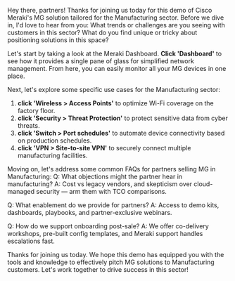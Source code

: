 Hey there, partners! Thanks for joining us today for this demo of Cisco Meraki's MG solution tailored for the Manufacturing sector. Before we dive in, I'd love to hear from you: What trends or challenges are you seeing with customers in this sector? What do you find unique or tricky about positioning solutions in this space?

Let's start by taking a look at the Meraki Dashboard. **Click 'Dashboard'** to see how it provides a single pane of glass for simplified network management. From here, you can easily monitor all your MG devices in one place.

Next, let's explore some specific use cases for the Manufacturing sector:
1. **click 'Wireless > Access Points'** to optimize Wi-Fi coverage on the factory floor.
2. **click 'Security > Threat Protection'** to protect sensitive data from cyber threats.
3. **click 'Switch > Port schedules'** to automate device connectivity based on production schedules.
4. **click 'VPN > Site-to-site VPN'** to securely connect multiple manufacturing facilities.

Moving on, let's address some common FAQs for partners selling MG in Manufacturing:
Q: What objections might the partner hear in manufacturing?
A: Cost vs legacy vendors, and skepticism over cloud-managed security — arm them with TCO comparisons.

Q: What enablement do we provide for partners?
A: Access to demo kits, dashboards, playbooks, and partner-exclusive webinars.

Q: How do we support onboarding post-sale?
A: We offer co-delivery workshops, pre-built config templates, and Meraki support handles escalations fast.

Thanks for joining us today. We hope this demo has equipped you with the tools and knowledge to effectively pitch MG solutions to Manufacturing customers. Let's work together to drive success in this sector!